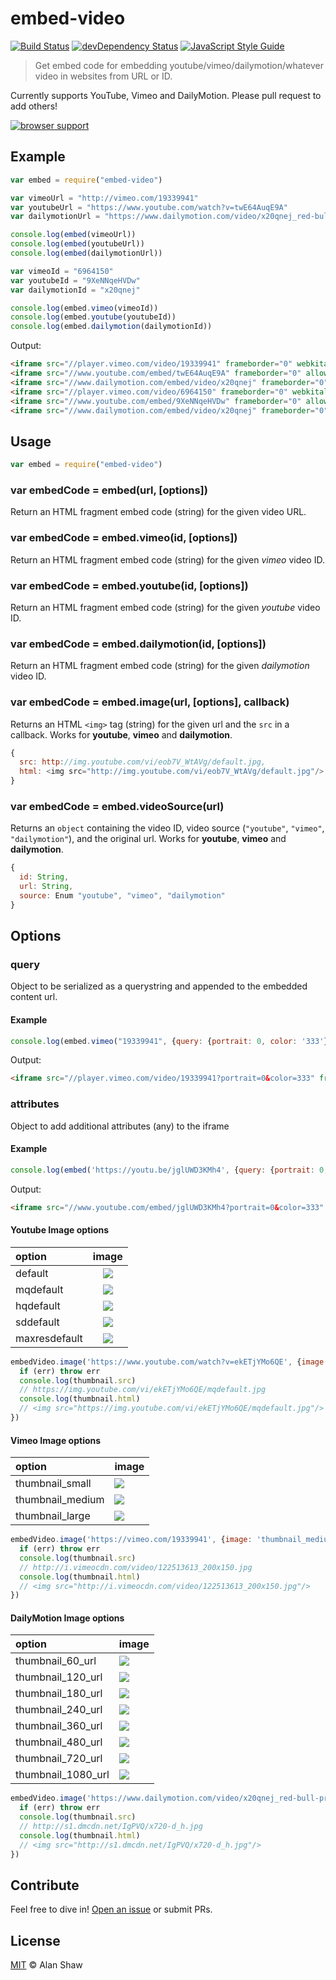 # embed-video

[![Build Status](http://img.shields.io/travis/alanshaw/embed-video.svg)](https://travis-ci.org/alanshaw/embed-video) [![devDependency Status](https://david-dm.org/alanshaw/embed-video/dev-status.svg)](https://david-dm.org/alanshaw/embed-video#info=devDependencies) [![JavaScript Style Guide](https://img.shields.io/badge/code_style-standard-brightgreen.svg)](https://standardjs.com)

> Get embed code for embedding youtube/vimeo/dailymotion/whatever video in websites from URL or ID.

Currently supports YouTube, Vimeo and DailyMotion. Please pull request to add others!

[![browser support](https://ci.testling.com/alanshaw/embed-video.png)](https://ci.testling.com/alanshaw/embed-video)

## Example

```js
var embed = require("embed-video")

var vimeoUrl = "http://vimeo.com/19339941"
var youtubeUrl = "https://www.youtube.com/watch?v=twE64AuqE9A"
var dailymotionUrl = "https://www.dailymotion.com/video/x20qnej_red-bull-presents-wild-ride-bmx-mtb-dirt_sport"

console.log(embed(vimeoUrl))
console.log(embed(youtubeUrl))
console.log(embed(dailymotionUrl))

var vimeoId = "6964150"
var youtubeId = "9XeNNqeHVDw"
var dailymotionId = "x20qnej"

console.log(embed.vimeo(vimeoId))
console.log(embed.youtube(youtubeId))
console.log(embed.dailymotion(dailymotionId))
```

Output:

```html
<iframe src="//player.vimeo.com/video/19339941" frameborder="0" webkitallowfullscreen mozallowfullscreen allowfullscreen></iframe>
<iframe src="//www.youtube.com/embed/twE64AuqE9A" frameborder="0" allowfullscreen></iframe>
<iframe src="//www.dailymotion.com/embed/video/x20qnej" frameborder="0" allowfullscreen></iframe>
<iframe src="//player.vimeo.com/video/6964150" frameborder="0" webkitallowfullscreen mozallowfullscreen allowfullscreen></iframe>
<iframe src="//www.youtube.com/embed/9XeNNqeHVDw" frameborder="0" allowfullscreen></iframe>
<iframe src="//www.dailymotion.com/embed/video/x20qnej" frameborder="0" allowfullscreen></iframe>
```

## Usage

```js
var embed = require("embed-video")
```

### var embedCode = embed(url, [options])

Return an HTML fragment embed code (string) for the given video URL.

### var embedCode = embed.vimeo(id, [options])

Return an HTML fragment embed code (string) for the given _vimeo_ video ID.

### var embedCode = embed.youtube(id, [options])

Return an HTML fragment embed code (string) for the given _youtube_ video ID.

### var embedCode = embed.dailymotion(id, [options])

Return an HTML fragment embed code (string) for the given _dailymotion_ video ID.

### var embedCode = embed.image(url, [options], callback)

Returns an HTML `<img>` tag (string) for the given url and the `src` in a callback. Works for **youtube**, **vimeo** and **dailymotion**.

```js
{
  src: http://img.youtube.com/vi/eob7V_WtAVg/default.jpg,
  html: <img src="http://img.youtube.com/vi/eob7V_WtAVg/default.jpg"/>
}
```

### var embedCode = embed.videoSource(url)

Returns an `object` containing the video ID, video source (`"youtube"`, `"vimeo"`, `"dailymotion"`), and the original url. Works for **youtube**, **vimeo** and **dailymotion**.

```js
{
  id: String,
  url: String,
  source: Enum "youtube", "vimeo", "dailymotion"
}
```

## Options

### query

Object to be serialized as a querystring and appended to the embedded content url.


#### Example

```js
console.log(embed.vimeo("19339941", {query: {portrait: 0, color: '333'}}))
```

Output:

```html
<iframe src="//player.vimeo.com/video/19339941?portrait=0&color=333" frameborder="0" webkitallowfullscreen mozallowfullscreen allowfullscreen></iframe>
```
### attributes

Object to add additional attributes (any) to the iframe

#### Example

```js
console.log(embed('https://youtu.be/jglUWD3KMh4', {query: {portrait: 0, color: '333'}, attr:{width:400, height:200}}))
```

Output:
```html
<iframe src="//www.youtube.com/embed/jglUWD3KMh4?portrait=0&color=333" frameborder="0" allowfullscreen width="400" height="200"></iframe>
```


#### Youtube Image options

|option|image|
|:------|:-----:|
|default|![](http://img.youtube.com/vi/eob7V_WtAVg/default.jpg)|
|mqdefault|![](http://img.youtube.com/vi/eob7V_WtAVg/mqdefault.jpg)|
|hqdefault|![](http://img.youtube.com/vi/eob7V_WtAVg/hqdefault.jpg)|
|sddefault|![](http://img.youtube.com/vi/eob7V_WtAVg/sddefault.jpg)|
|maxresdefault|![](http://img.youtube.com/vi/eob7V_WtAVg/maxresdefault.jpg)|

```js
embedVideo.image('https://www.youtube.com/watch?v=ekETjYMo6QE', {image: 'mqdefault'}, function (err, thumbnail) {
  if (err) throw err
  console.log(thumbnail.src)
  // https://img.youtube.com/vi/ekETjYMo6QE/mqdefault.jpg
  console.log(thumbnail.html)
  // <img src="https://img.youtube.com/vi/ekETjYMo6QE/mqdefault.jpg"/>  
})
```

#### Vimeo Image options

|option|image|
|:---|:---|
|thumbnail_small|![](http://i.vimeocdn.com/video/122513613_100x75.jpg)|
|thumbnail_medium|![](http://i.vimeocdn.com/video/122513613_200x150.jpg)|
|thumbnail_large|![](http://i.vimeocdn.com/video/122513613_640.jpg)|

```js
embedVideo.image('https://vimeo.com/19339941', {image: 'thumbnail_medium'}, function (err, thumbnail) {
  if (err) throw err
  console.log(thumbnail.src)
  // http://i.vimeocdn.com/video/122513613_200x150.jpg
  console.log(thumbnail.html)
  // <img src="http://i.vimeocdn.com/video/122513613_200x150.jpg"/>
})
```

#### DailyMotion Image options

|option|image|
|:---|:---|
|thumbnail_60_url|![](http://s1.dmcdn.net/IgPVQ/x60-oZg.jpg)|
|thumbnail_120_url|![](http://s1.dmcdn.net/IgPVQ/x120-llF.jpg)|
|thumbnail_180_url|![](http://s1.dmcdn.net/IgPVQ/x180-DpY.jpg)|
|thumbnail_240_url|![](http://s1.dmcdn.net/IgPVQ/x240-JCj.jpg)|
|thumbnail_360_url|![](http://s1.dmcdn.net/IgPVQ/x360-s-z.jpg)|
|thumbnail_480_url|![](http://s1.dmcdn.net/IgPVQ/x480-ktj.jpg)|
|thumbnail_720_url|![](http://s1.dmcdn.net/IgPVQ/x720-d_h.jpg)|
|thumbnail_1080_url|![](http://s1.dmcdn.net/IgPVQ/x1080-HsJ.jpg)|

```js
embedVideo.image('https://www.dailymotion.com/video/x20qnej_red-bull-presents-wild-ride-bmx-mtb-dirt_sport', {image: 'thumbnail_720_url'}, function (err, thumbnail) {
  if (err) throw err
  console.log(thumbnail.src)
  // http://s1.dmcdn.net/IgPVQ/x720-d_h.jpg
  console.log(thumbnail.html)
  // <img src="http://s1.dmcdn.net/IgPVQ/x720-d_h.jpg"/>
})
```

## Contribute

Feel free to dive in! [Open an issue](https://github.com/alanshaw/embed-video/issues/new) or submit PRs.

## License

[MIT](LICENSE) © Alan Shaw
